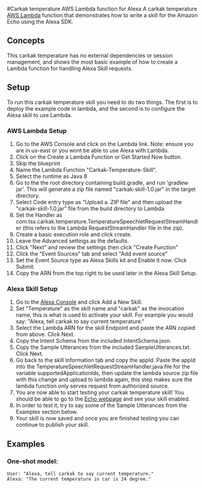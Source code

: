 #Carkak temperature AWS Lambda function for Alexa
A carkak temperature [AWS Lambda](http://aws.amazon.com/lambda) function that demonstrates how to write a skill for the Amazon Echo using the Alexa SDK.

## Concepts
This carkak temperature has no external dependencies or session management, and shows the most basic example of how to create a Lambda function for handling Alexa Skill requests.

## Setup
To run this carkak temperature skill you need to do two things. The first is to deploy the example code in lambda, and the second is to configure the Alexa skill to use Lambda.

### AWS Lambda Setup
1. Go to the AWS Console and click on the Lambda link. Note: ensure you are in us-east or you wont be able to use Alexa with Lambda.
2. Click on the Create a Lambda Function or Get Started Now button.
3. Skip the blueprint
4. Name the Lambda Function "Carkak-Temperature-Skill".
5. Select the runtime as Java 8
6. Go to the the root directory containing build.gradle, and run 'gradlew jar'. This will generate a zip file named "carkak-skill-1.0.jar" in the target directory.
7. Select Code entry type as "Upload a .ZIP file" and then upload the "carkak-skill-1.0.jar" file from the build directory to Lambda
8. Set the Handler as com.tss.carkak.temperature.TemperatureSpeechletRequestStreamHandler (this refers to the Lambda RequestStreamHandler file in the zip).
9. Create a basic execution role and click create.
10. Leave the Advanced settings as the defaults.
11. Click "Next" and review the settings then click "Create Function"
12. Click the "Event Sources" tab and select "Add event source"
13. Set the Event Source type as Alexa Skills kit and Enable it now. Click Submit.
14. Copy the ARN from the top right to be used later in the Alexa Skill Setup.

### Alexa Skill Setup
1. Go to the [Alexa Console](https://developer.amazon.com/edw/home.html) and click Add a New Skill.
2. Set "Temperature" as the skill name and "carkak" as the invocation name, this is what is used to activate your skill. For example you would say: "Alexa, tell carkak to say current temperature."
3. Select the Lambda ARN for the skill Endpoint and paste the ARN copied from above. Click Next.
4. Copy the Intent Schema from the included IntentSchema.json.
5. Copy the Sample Utterances from the included SampleUtterances.txt. Click Next.
6. Go back to the skill Information tab and copy the appId. Paste the appId into the TemperatureSpeechletRequestStreamHandler.java file for the variable supportedApplicationIds,
   then update the lambda source zip file with this change and upload to lambda again, this step makes sure the lambda function only serves request from authorized source.
7. You are now able to start testing your carkak temperature skill! You should be able to go to the [Echo webpage](http://echo.amazon.com/#skills) and see your skill enabled.
8. In order to test it, try to say some of the Sample Utterances from the Examples section below.
9. Your skill is now saved and once you are finished testing you can continue to publish your skill.

## Examples
### One-shot model:
    User: "Alexa, tell carkak to say current temperature."
    Alexa: "The current temperature in car is 24 degree."
